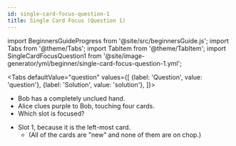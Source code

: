 ```yaml
---
id: single-card-focus-question-1
title: Single Card Focus (Question 1)
---
```


import BeginnersGuideProgress from '@site/src/beginnersGuide.js';
import Tabs from '@theme/Tabs';
import TabItem from '@theme/TabItem';
import SingleCardFocusQuestion1 from '@site/image-generator/yml/beginner/single-card-focus-question-1.yml';

<BeginnersGuideProgress part="28" />

<!-- lint disable no-undefined-references -->

<Tabs
  defaultValue="question"
  values={[
    {label: 'Question', value: 'question'},
    {label: 'Solution', value: 'solution'},
  ]}>
<TabItem value="question">

- Bob has a completely unclued hand.
- Alice clues purple to Bob, touching four cards.
- Which slot is focused?

</TabItem>
<TabItem value="solution">

- Slot 1, because it is the left-most card.
  - (All of the cards are "new" and none of them are on chop.)

</TabItem>
</Tabs>

<SingleCardFocusQuestion1 />
